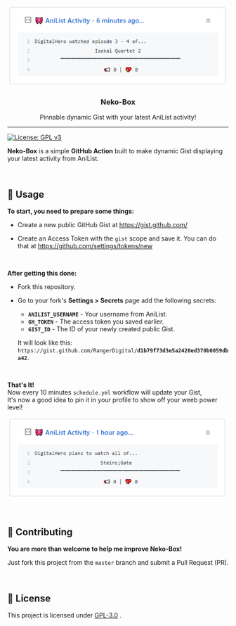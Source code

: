 <p align="center">
  <img width="500" src="example.png" alt="Example Gist">
  <h3 align="center">Neko-Box</h3>
  <p align="center">Pinnable dynamic Gist with your latest AniList activity!</p>
</p>

***
[![License: GPL v3](https://img.shields.io/badge/License-GPLv3-blue.svg)](https://www.gnu.org/licenses/gpl-3.0)

**Neko-Box** is a simple **GitHub Action** built to make dynamic Gist displaying your latest activity from AniList.

<br>

## 🎉 Usage
**To start, you need to prepare some things:**
- Create a new public GitHub Gist at https://gist.github.com/

- Create an Access Token with the `gist` scope and save it.
You can do that at https://github.com/settings/tokens/new

<br>

**After getting this done:**
- Fork this repository.

- Go to your fork's **Settings > Secrets** page add the following secrets:
	- **`ANILIST_USERNAME`** - Your username from AniList.
	- **`GH_TOKEN`** - The access token you saved earlier.
	- **`GIST_ID`** - The ID of your newly created public Gist.

   It will look like this:  
	 `https://gist.github.com/RangerDigital/`**`d1b79f73d3e5a2420ed370b0059dba42`**.

<br>

**That's It!**  
Now every 10 minutes `schedule.yml` workflow will update your Gist,  
It's now a good idea to pin it in your profile to show off your weeb power level!

<p align="center">
	<img src="showcase.gif" alt="A showcase of some of the statuses" width=500/>
</p>

<br>

## 🚧 Contributing

**You are more than welcome to help me improve Neko-Box!**

Just fork this project from the `master` branch and submit a Pull Request (PR).

<br>

## 📃 License
This project is licensed under [GPL-3.0](https://choosealicense.com/licenses/gpl-3.0/) .
